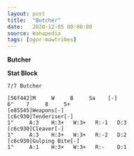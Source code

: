 ```yaml
---
layout: post
title:  "Butcher"
date:   2020-12-05 00:00:00
source: Wahapedia
tags: [ogor-mawtribes]
---
```


**Butcher**

**Stat Block**
```
7/7 Butcher
```

```
[56f442]M     W     B     Sa    [-]
6"    7     8     5+    
[e85545]Weapons[-]
[c6c930]Tenderiser[-]
1"     A:3    H:3+   W:3+   R:-1   D:3   
[c6c930]Cleaver[-]
1"     A:3    H:3+   W:3+   R:-2   D:2   
[c6c930]Gulping Bite[-]
1"     A:1    H:3+   W:3+   R:-    D:1   
```
    